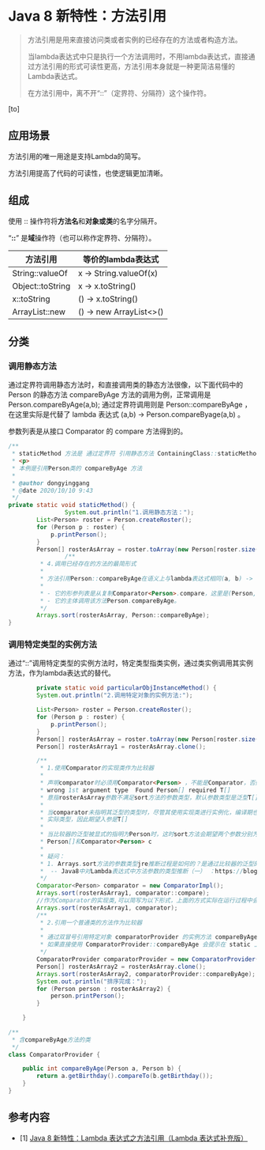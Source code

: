 # Java 8 新特性：方法引用

> 方法引用是用来直接访问类或者实例的已经存在的方法或者构造方法。
>
> 当lambda表达式中只是执行一个方法调用时，不用lambda表达式，直接通过方法引用的形式可读性更高，方法引用本身就是一种更简洁易懂的Lambda表达式。
>
> 在方法引用中，离不开“::”（定界符、分隔符）这个操作符。

[to]

## 应用场景

方法引用的唯一用途是支持Lambda的简写。

方法引用提高了代码的可读性，也使逻辑更加清晰。

## 组成

使用 :: 操作符将**方法名**和**对象或类**的名字分隔开。

“**::**” 是**域**操作符（也可以称作定界符、分隔符）。

| 方法引用         | 等价的lambda表达式      |
| ---------------- | ----------------------- |
| String::valueOf  | x -> String.valueOf(x)  |
| Object::toString | x -> x.toString()       |
| x::toString      | () -> x.toString()      |
| ArrayList::new   | () -> new ArrayList<>() |

## 分类

### 调用静态方法

通过定界符调用静态方法时，和直接调用类的静态方法很像，以下面代码中的 Person 的静态方法 compareByAge 方法的调用为例，正常调用是 Person.compareByAge(a,b); 通过定界符调用则是 Person::compareByAge ，在这里实际是代替了 lambda 表达式 (a,b) -> Person.compareByage(a,b) 。

参数列表是从接口 Comparator 的 compare 方法得到的。

```java
/**
 * staticMethod 方法是 通过定界符 引用静态方法 ContainingClass::staticMethodName
 * <p>
 * 本例是引用Person类的 compareByAge 方法
 *
 * @author dongyinggang
 * @date 2020/10/10 9:43
 */
private static void staticMethod() {
				System.out.println("1.调用静态方法：");
        List<Person> roster = Person.createRoster();
        for (Person p : roster) {
            p.printPerson();
        }
        Person[] rosterAsArray = roster.toArray(new Person[roster.size()]);
				/**
         * 4.调用已经存在的方法的最简形式
         *
         * 方法引用Person::compareByAge在语义上与lambda表达式相同(a, b) -> Person.compareByAge(a, b)。每个都有以下特征：
         *
         * - 它的形参列表是从复制Comparator<Person>.compare，这里是(Person, Person)。
         * - 它的主体调用该方法Person.compareByAge。
         */
        Arrays.sort(rosterAsArray, Person::compareByAge);
}

```

### 调用特定类型的实例方法

通过“::”调用特定类型的实例方法时，特定类型指类实例，通过类实例调用其实例方法，作为lambda表达式的替代。

```java
		private static void particularObjInstanceMethod() {
        System.out.println("2.调用特定对象的实例方法:");

        List<Person> roster = Person.createRoster();
        for (Person p : roster) {
            p.printPerson();
        }
        Person[] rosterAsArray = roster.toArray(new Person[roster.size()]);
        Person[] rosterAsArray1 = rosterAsArray.clone();

        /**
         * 1.使用Comparator的实现类作为比较器
         *
         * 声明comparator时必须用Comparator<Person> ，不能是Comparator，否则编译期报错
         * wrong 1st argument type  Found Person[] required T[]
         * 意指rosterAsArray参数不满足sort方法的参数类型，默认参数类型是泛型T[] 而非实际类型Person[]
         *
         * 当comparator未指明其泛型的类型时，尽管其使用实现类进行实例化，编译期也不能通过这种隐式的关系推断出
         * 实际类型，因此期望入参是T[]
         *
         * 当比较器的泛型被显式的指明为Person时，这时sort方法会期望两个参数分别为
         * Person[]和Comparator<Person> c
         *
         * 疑问：
         * 1. Arrays.sort方法的参数类型jre推断过程是如何的？是通过比较器的泛型的实际类型来推断么？
         *  -- Java8中对Lambda表达式中方法参数的类型推断（一） ：https://blog.csdn.net/u013096088/article/details/69367260
         */
        Comparator<Person> comparator = new ComparatorImpl();
        Arrays.sort(rosterAsArray1, comparator::compare);
        //作为Comparator的实现类,可以简写为以下形式，上面的方式实际在运行过程中会生成匿名类
        Arrays.sort(rosterAsArray1, comparator);
        /**
         * 2.引用一个普通类的方法作为比较器
         *
         * 通过双冒号引用特定对象 comparatorProvider 的实例方法 compareByAge
         * 如果直接使用 ComparatorProvider::compareByAge 会提示在 static 上下文中调用非静态方法
         */
        ComparatorProvider comparatorProvider = new ComparatorProvider();
        Person[] rosterAsArray2 = rosterAsArray.clone();
        Arrays.sort(rosterAsArray2, comparatorProvider::compareByAge);
        System.out.println("排序完成：");
        for (Person person : rosterAsArray2) {
            person.printPerson();
        }

    }
    
/**
 * 含compareByAge方法的类
 */
class ComparatorProvider {

    public int compareByAge(Person a, Person b) {
        return a.getBirthday().compareTo(b.getBirthday());
    }
}
```

## 参考内容

- [1]  [Java 8 新特性：Lambda 表达式之方法引用（Lambda 表达式补充版）](https://blog.csdn.net/sun_promise/article/details/51190256)